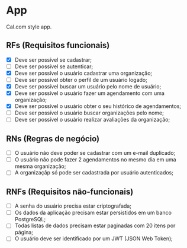 # App

Cal.com style app.

## RFs (Requisitos funcionais)

- [x] Deve ser possível se cadastrar;
- [ ] Deve ser possível se autenticar;
- [x] Deve ser possível o usuário cadastrar uma organização;
- [ ] Deve ser possível obter o perfil de um usuário logado;
- [x] Deve ser possível buscar um usuário pelo nome de usuário;
- [x] Deve ser possível o usuário fazer um agendamento com uma organização;
- [x] Deve ser possível o usuário obter o seu histórico de agendamentos;
- [ ] Deve ser possível o usuário buscar organizações pelo nome;
- [ ] Deve ser possível o usuário realizar avaliações da organização;

## RNs (Regras de negócio)

- [ ] O usuário não deve poder se cadastrar com um e-mail duplicado;
- [ ] O usuário não pode fazer 2 agendamentos no mesmo dia em uma mesma organização;
- [ ] A organizaçãp só pode ser cadastrada por usuário autenticados;

## RNFs (Requisitos não-funcionais)

- [ ] A senha do usuário precisa estar criptografada;
- [ ] Os dados da aplicação precisam estar persistidos em um banco PostgreSQL;
- [ ] Todas listas de dados precisam estar paginadas com 20 itens por página;
- [ ] O usuário deve ser identificado por um JWT (JSON Web Token);
